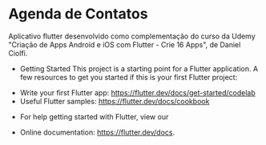 # Agenda de Contatos

Aplicativo flutter desenvolvido como complementação do curso da Udemy "Criação de Apps Android e iOS com Flutter - Crie 16 Apps", de Daniel Ciolfi.

* Getting Started
This project is a starting point for a Flutter application.
A few resources to get you started if this is your first Flutter project:
- Write your first Flutter app: https://flutter.dev/docs/get-started/codelab
- Useful Flutter samples: https://flutter.dev/docs/cookbook

* For help getting started with Flutter, view our
- Online documentation: https://flutter.dev/docs.
